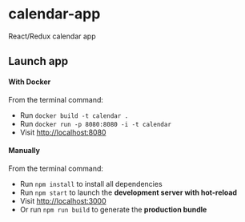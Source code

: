 # calendar-app
React/Redux calendar app

## Launch app

#### With Docker
From the terminal command:
* Run `docker build -t calendar .`
* Run `docker run -p 8080:8080 -i -t calendar`
* Visit [http://localhost:8080](http://localhost:8080)

#### Manually
From the terminal command:
* Run `npm install` to install all dependencies
* Run `npm start` to launch the **development server with hot-reload**
* Visit [http://localhost:3000](http://localhost:3000)
* Or run `npm run build` to generate the **production bundle**